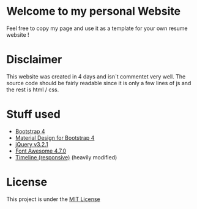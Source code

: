 # Welcome to my personal Website

Feel free to copy my page and use it as a template for your own resume website !

# Disclaimer

This website was created in 4 days and isn´t commentet very well. The source code should be fairly readable since it is only a few lines of js and the rest is html / css.

#  Stuff used

* [Bootstrap 4](https://v4-alpha.getbootstrap.com/)
* [Material Design for Bootstrap 4](https://mdbootstrap.com/)
* [jQuery v3.2.1](https://jquery.com/)
* [Font Awesome 4.7.0](http://fontawesome.io/)
* [Timeline (responsive)](https://bootsnipp.com/snippets/featured/timeline-responsive) (heavily modified)

# License

This project is under the [MIT License](https://github.com/BitPhinix/BitPhinix.GitHub.io/blob/master/LICENSE)
